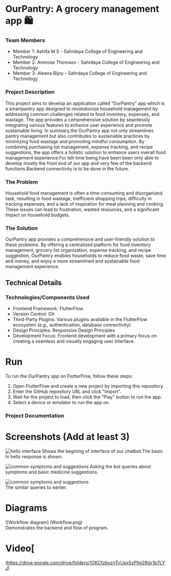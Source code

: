 # OurPantry: A grocery management app 🛍️ 

### Team Members
- Member 1: Ashifa M S   - Sahrdaya College of Engineering and Technology 
- Member 2:  Annrose Thomson   - Sahrdaya College of Engineering and Technology
- Member 3:  Aleena Bijoy   - Sahrdaya College of Engineering and Technology

### Project Description
This project aims to develop an application called ”OurPantry” app which is a smartpantry app designed to revolutionize household management by addressing common challenges related to food inventory, expenses, and wastage. The app provides a comprehensive solution by seamlessly integrating various features to enhance user experience and promote sustainable living. In summary,the OurPantry app
not only streamlines pantry management but also contributes to sustainable practices by minimizing food wastage and promoting mindful consumption. By combining purchasing list management, expense tracking, and recipe suggestions, the app offers a holistic solution to enhance users overall food management experience.For teh
time being,have been been only able to develop mostly the front end of our app and very few of the backend functions.Backend connectivity is to be done in the future.

### The Problem 
Household food management is often a time-consuming and disorganized task, resulting in food wastage, inefficient shopping trips, difficulty in tracking expenses, and a lack of inspiration for meal planning and cooking. These issues can lead to frustration, wasted resources, and a significant impact on household budgets.


### The Solution 
OurPantry app provides a comprehensive and user-friendly solution to these problems. By offering a centralized platform for food inventory management, grocery list organization, expense tracking, and recipe suggestion, OurPantry enables households to reduce food waste, save time and money, and enjoy a more streamlined and sustainable food management experience.
   
## Technical Details
### Technologies/Components Used
- Frontend Framework: FlutterFlow
- Version Control: Git
- Third-Party Plugins: Various plugins available in the FlutterFlow ecosystem (e.g., authentication, database connectivity)
- Design Principles: Responsive Design Principles
- Development Focus: Frontend development with a primary focus on creating a seamless and visually engaging user interface.


# Run
To run the OurPantry app on FlutterFlow, follow these steps:

1. Open FlutterFlow and create a new project by importing this repository.
2. Enter the GitHub repository URL and click "Import".
3. Wait for the project to load, then click the "Play" button to run the app.
4. Select a device or emulator to run the app on.

### Project Documentation

# Screenshots (Add at least 3)
![hello interface](screen1.jpeg)
Shows the begining of interface of our chatbot.The basic hi hello response is shown.

![common symptoms and suggestions](screen.jpeg)
Asking the bot queries about symptoms and basic medicine suggestions.

![common symptoms and suggestions](screen3.jpeg)
<br>The similar queries to earlier.<br>

# Diagrams
![Workflow diagram]
(Workflow.png)
<br>Demonstrates the backend and flow of program.<br>

# Video[
(https://drive.google.com/drive/folders/1OKCfzbvznTyUax5zPfqj28jjjr1b7LYJ)
